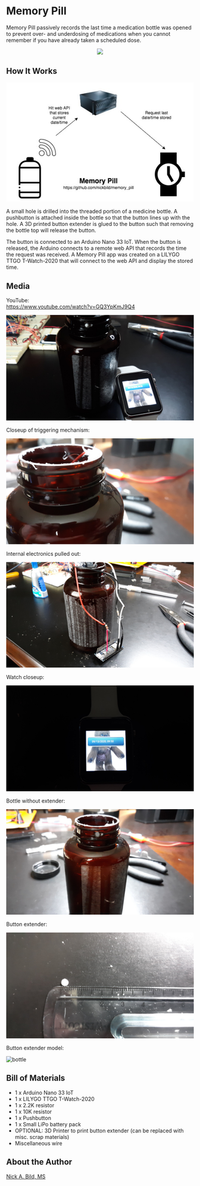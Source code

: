 # Memory Pill

Memory Pill passively records the last time a medication bottle was opened to prevent over- and underdosing of medications when you cannot remember if you have already taken a scheduled dose.

<p align="center">
<img src="https://raw.githubusercontent.com/nickbild/memory_pill/master/media/memory_pill.gif">
</p>

## How It Works

<p align="center">
<img src="https://raw.githubusercontent.com/nickbild/memory_pill/master/media/memory_pill_workflow.jpg">
</p>

A small hole is drilled into the threaded portion of a medicine bottle.  A pushbutton is attached inside the bottle so that the button lines up with the hole.  A 3D printed button extender is glued to the button such that removing the bottle top will release the button.

The button is connected to an Arduino Nano 33 IoT.  When the button is released, the Arduino connects to a remote web API that records the time the request was received.  A Memory Pill app was created on a LILYGO TTGO T-Watch-2020 that will connect to the web API and display the stored time.

## Media

YouTube:  
https://www.youtube.com/watch?v=GQ3YpKmJ9Q4

![full_setup](https://raw.githubusercontent.com/nickbild/memory_pill/master/media/bottle_watch_on_sm.jpg)

Closeup of triggering mechanism:

![closeup](https://raw.githubusercontent.com/nickbild/memory_pill/master/media/bottle_closeup_sm.jpg)

Internal electronics pulled out:

![guts](https://raw.githubusercontent.com/nickbild/memory_pill/master/media/bottle_guts_sm.jpg)

Watch closeup:

![bottle](https://raw.githubusercontent.com/nickbild/memory_pill/master/media/watch_on_sm.jpg)

Bottle without extender:

![bottle](https://raw.githubusercontent.com/nickbild/memory_pill/master/media/bottle_sm.jpg)

Button extender:

![bottle](https://raw.githubusercontent.com/nickbild/memory_pill/master/media/button_extender_sm.jpg)

Button extender model:

![bottle](https://raw.githubusercontent.com/nickbild/memory_pill/master/media/button_extender_model_sm.jpg)

## Bill of Materials

- 1 x Arduino Nano 33 IoT
- 1 x LILYGO TTGO T-Watch-2020
- 1 x 2.2K resistor
- 1 x 10K resistor
- 1 x Pushbutton
- 1 x Small LiPo battery pack
- OPTIONAL: 3D Printer to print button extender (can be replaced with misc. scrap materials)
- Miscellaneous wire

## About the Author

[Nick A. Bild, MS](https://nickbild79.firebaseapp.com/#!/)

